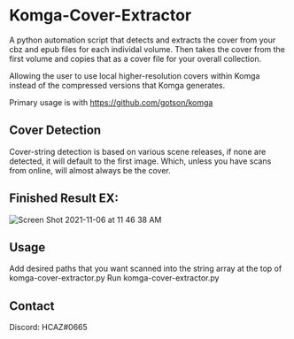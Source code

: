 # Komga-Cover-Extractor
A python automation script that detects and extracts the cover from your cbz and epub files for each individal volume. 
Then takes the cover from the first volume and copies that as a cover file for your overall collection.

Allowing the user to use local higher-resolution covers within Komga instead of the compressed versions that Komga generates.

Primary usage is with https://github.com/gotson/komga

## Cover Detection
Cover-string detection is based on various scene releases, if none are detected, it will default to the first image. Which, unless you have scans from online, will almost always be the cover.

## Finished Result EX:
![Screen Shot 2021-11-06 at 11 46 38 AM](https://user-images.githubusercontent.com/8385256/140617357-245cb8e1-0622-45f3-be0b-291dfadcf8a7.png)

## Usage
Add desired paths that you want scanned into the string array at the top of komga-cover-extractor.py
Run komga-cover-extractor.py

## Contact
Discord: HCAZ#0665
